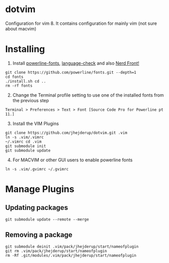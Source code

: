 # dotvim

Configuration for vim 8. It contains configuration for mainly vim (not
sure about macvim)

# Installing

1. Install [powerline-fonts](https://github.com/powerline/fonts),
   [language-check](https://pypi.python.org/pypi/language-check) and also [Nerd
   Front!](https://github.com/ryanoasis/nerd-fonts#font-installation)

```
git clone https://github.com/powerline/fonts.git --depth=1
cd fonts
./install.sh cd ..
rm -rf fonts
```

2. Change the Terminal profile setting to use one of the installed fonts from
   the previous step
```
Terminal > Preferences > Text > Font [Source Code Pro for Powerline pt 11.]
```

3. Install the VIM Plugins

```
git clone https://github.com/jhejderup/dotvim.git .vim
ln -s .vim/.vimrc
~/.vimrc cd .vim
git submodule init
git submodule update
```

4. For MACVIM or other GUI users to enable powerline fonts

```
ln -s .vim/.gvimrc ~/.gvimrc
```
# Manage Plugins

## Updating packages

```
git submodule update --remote --merge
```

## Removing a package

```
git submodule deinit .vim/pack/jhejderup/start/nameofplugin
git rm .vim/pack/jhejderup/start/nameofplugin
rm -Rf .git/modules/.vim/pack/jhejderup/start/nameofplugin
```
